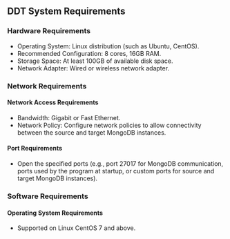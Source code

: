 ## DDT System Requirements

### Hardware Requirements

- Operating System: Linux distribution (such as Ubuntu, CentOS).
- Recommended Configuration: 8 cores, 16GB RAM.
- Storage Space: At least 100GB of available disk space.
- Network Adapter: Wired or wireless network adapter.

### Network Requirements

#### Network Access Requirements

- Bandwidth: Gigabit or Fast Ethernet.
- Network Policy: Configure network policies to allow connectivity between the source and target MongoDB instances.

#### Port Requirements

- Open the specified ports (e.g., port 27017 for MongoDB communication, ports used by the program at startup, or custom ports for source and target MongoDB instances).

### Software Requirements

#### Operating System Requirements

- Supported on Linux CentOS 7 and above.